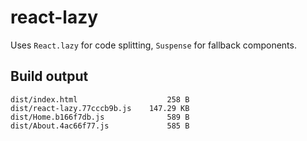 # react-lazy

Uses `React.lazy` for code splitting, `Suspense` for fallback components.

## Build output

```
dist/index.html                    258 B
dist/react-lazy.77cccb9b.js    147.29 KB
dist/Home.b166f7db.js              589 B
dist/About.4ac66f77.js             585 B
```
